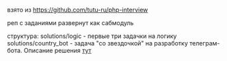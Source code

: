 взято из https://github.com/tutu-ru/php-interview

реп с заданиями развернут как сабмодуль

структура: 
solutions/logic - первые три задачки на логику  
solutions/country_bot - задача "со звездочкой" на разработку телеграм-бота. Описание решения [тут](solutions/country_bot/README.md) 
